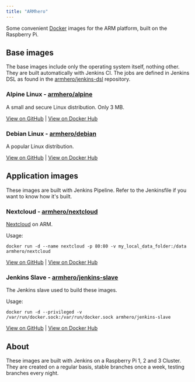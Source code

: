 ```yaml
---
title: "ARMhero"
---
```

Some convenient [Docker](http//docker.com) images for the ARM platform, built on the Raspberry Pi.

## Base images

The base images include only the operating system itself, nothing other. They are built automatically with Jenkins CI. The jobs are defined in Jenkins DSL as found in the [armhero/jenkins-dsl](https://github.com/armhero/jenkins-dsl) repository.

### Alpine Linux - [armhero/alpine](https://github.com/armhero/alpine)

A small and secure Linux distribution. Only 3 MB.

[View on GitHub](https://github.com/armhero/alpine) | [View on Docker Hub](https://hub.ocker.com/r/armhero/alpine/)

### Debian Linux - [armhero/debian](https://github.com/armhero/debian)

A popular Linux distribution.

[View on GitHub](https//github.com/armhero/debian) | [View on Docker Hub](https//hub.ocker.com/r/armhero/debian/)

## Application images

These images are built with Jenkins Pipeline. Refer to the Jenkinsfile if you want to know how it's built.

### Nextcloud - [armhero/nextcloud](https://github.com/armhero/nextcloud)

[Nextcloud](http://nextcloud.com) on ARM.

Usage:
```
docker run -d --name nextcloud -p 80:80 -v my_local_data_folder:/data armhero/nextcloud
```

[View on GitHub](https://github.com/armhero/nextcloud) | [View on Docker Hub](https://hub.ocker.com/r/armhero/nextcloud/)

### Jenkins Slave - [armhero/jenkins-slave](https://github.com/armhero/jenkins-slave)

The Jenkins slave used to build these images.

Usage:
```
docker run -d --privileged -v /var/run/docker.sock:/var/run/docker.sock armhero/jenkins-slave
```

[View on GitHub](https://github.com/armhero/nextcloud) | [View on Docker Hub](https://hub.ocker.com/r/armhero/nextcloud/)

## About

These images are built with Jenkins on a Raspberry Pi 1, 2 and 3 Cluster. They are created on a regular basis, stable branches once a week, testing branches every night.

